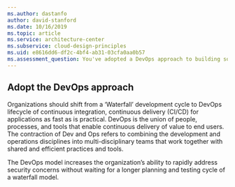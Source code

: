 ```yaml
---
ms.author: dastanfo
author: david-stanford
ms.date: 10/16/2019
ms.topic: article
ms.service: architecture-center
ms.subservice: cloud-design-principles
ms.uid: e8616dd6-df2c-4bf4-ab31-03cfa0aa0b57
ms.assessment_question: You've adopted a DevOps approach to building software
---
```

## Adopt the DevOps approach

Organizations should shift from a ‘Waterfall’ development cycle to DevOps
lifecycle of continuous integration, continuous delivery (CI/CD) for
applications as fast as is practical. DevOps is the union of people, processes,
and tools that enable continuous delivery of value to end users. The
contraction of Dev and Ops refers to combining the development and operations
disciplines into multi-disciplinary teams that work together with shared and
efficient practices and tools.

The DevOps model increases the organization’s ability to rapidly address
security concerns without waiting for a longer planning and testing cycle of a
waterfall model.
